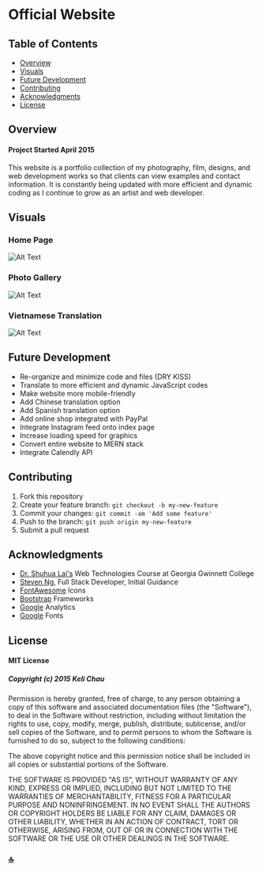 # Official Website

## Table of Contents
+ [Overview](#overview)  
+ [Visuals](#visuals)
+ [Future Development](#future-development)
+ [Contributing](#contributing)
+ [Acknowledgments](#acknowledgments)
+ [License](#license)

## Overview
#### Project Started April 2015
This website is a portfolio collection of my photography, film, designs, and web development works so that clients can view examples and contact information. It is constantly being updated with more efficient and dynamic coding as I continue to grow as an artist and web developer.

## Visuals
### **Home Page** 
![Alt Text](assets/visuals/Home.gif)

### **Photo Gallery**
![Alt Text](assets/visuals/Photo.gif)

### **Vietnamese Translation**
![Alt Text](assets/visuals/Viet.gif)

## Future Development
+ Re-organize and minimize code and files (DRY KISS)
+ Translate to more efficient and dynamic JavaScript codes 
+ Make website more mobile-friendly
+ Add Chinese translation option
+ Add Spanish translation option
+ Add online shop integrated with PayPal
+ Integrate Instagram feed onto index page
+ Increase loading speed for graphics
+ Convert entire website to MERN stack 
+ Integrate Calendly API

## Contributing
1. Fork this repository
2. Create your feature branch: `git checkout -b my-new-feature`
3. Commit your changes: `git commit -am 'Add some feature'`
4. Push to the branch: `git push origin my-new-feature`
5. Submit a pull request

## Acknowledgments
+ [Dr. Shuhua Lai's](http://www.ggc.edu/about-ggc/directory/shuhua-lai) Web Technologies Course at Georgia Gwinnett College
+ [Steven Ng](https://github.com/stevenng308), Full Stack Developer, Initial Guidance
+ [FontAwesome](http://fontawesome.io/) Icons
+ [Bootstrap](https://getbootstrap.com/) Frameworks
+ [Google](http://analytics.google.com) Analytics
+ [Google](https://fonts.google.com/) Fonts

## License 
#### MIT License

##### Copyright (c) 2015 Keli Chau

Permission is hereby granted, free of charge, to any person obtaining a copy
of this software and associated documentation files (the "Software"), to deal
in the Software without restriction, including without limitation the rights
to use, copy, modify, merge, publish, distribute, sublicense, and/or sell
copies of the Software, and to permit persons to whom the Software is
furnished to do so, subject to the following conditions:

The above copyright notice and this permission notice shall be included in all
copies or substantial portions of the Software.

THE SOFTWARE IS PROVIDED "AS IS", WITHOUT WARRANTY OF ANY KIND, EXPRESS OR
IMPLIED, INCLUDING BUT NOT LIMITED TO THE WARRANTIES OF MERCHANTABILITY,
FITNESS FOR A PARTICULAR PURPOSE AND NONINFRINGEMENT. IN NO EVENT SHALL THE
AUTHORS OR COPYRIGHT HOLDERS BE LIABLE FOR ANY CLAIM, DAMAGES OR OTHER
LIABILITY, WHETHER IN AN ACTION OF CONTRACT, TORT OR OTHERWISE, ARISING FROM,
OUT OF OR IN CONNECTION WITH THE SOFTWARE OR THE USE OR OTHER DEALINGS IN THE
SOFTWARE.

### [:top:](#official-website)
